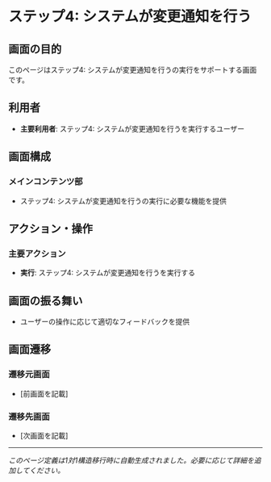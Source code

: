 # ステップ4: システムが変更通知を行う

## 画面の目的
このページはステップ4: システムが変更通知を行うの実行をサポートする画面です。

## 利用者
- **主要利用者**: ステップ4: システムが変更通知を行うを実行するユーザー

## 画面構成

### メインコンテンツ部
- ステップ4: システムが変更通知を行うの実行に必要な機能を提供

## アクション・操作

### 主要アクション
- **実行**: ステップ4: システムが変更通知を行うを実行する

## 画面の振る舞い
- ユーザーの操作に応じて適切なフィードバックを提供

## 画面遷移

### 遷移元画面
- [前画面を記載]

### 遷移先画面
- [次画面を記載]

---
*このページ定義は1対1構造移行時に自動生成されました。必要に応じて詳細を追加してください。*
